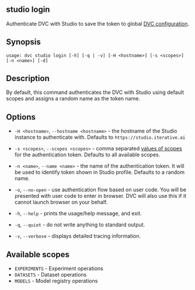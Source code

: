 ## studio login

Authenticate DVC with Studio to save the token to global [DVC configuration].

[dvc configuration]:
  /doc/user-guide/project-structure/configuration#config-file-locations

## Synopsis

```usage
usage: dvc studio login [-h] [-q | -v] [-H <hostname>] [-s <scopes>] [-n <name>] [-d]
```

## Description

By default, this command authenticates the DVC with Studio using default scopes
and assigns a random name as the token name.

## Options

- `-H <hostname>`, `--hostname <hostname>` - the hostname of the Studio instance
  to authenticate with. Defaults to `https://studio.iterative.ai`

- `-s <scopes>`, `--scopes <scopes>` - comma separated
  [values of scopes](#available-scopes) for the authentication token. Defaults
  to all available scopes.

- `-n <name>`, `--name <name>` - the name of the authentication token. It will
  be used to identify token shown in Studio profile. Defaults to a random name.

- `-o`, `--no-open` - use authentication flow based on user code. You will be
  presented with user code to enter in browser. DVC will also use this if it
  cannot launch browser on your behalf.

- `-h`, `--help` - prints the usage/help message, and exit.

- `-q`, `--quiet` - do not write anything to standard output.

- `-v`, `--verbose` - displays detailed tracing information.

## Available scopes

- `EXPERIMENTS` - Experiment operations
- `DATASETS` - Dataset operations
- `MODELS` - Model registry operations
